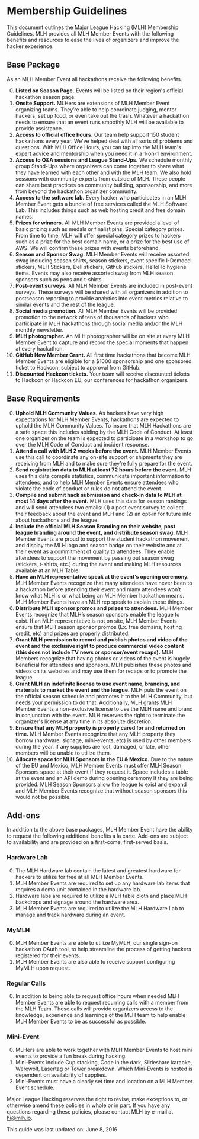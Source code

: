 # Membership Guidelines

This document outlines the Major League Hacking (MLH) Membership Guidelines. MLH provides all MLH Member Events with the following benefits and resources to ease the lives of organizers and improve the hacker experience.

## Base Package

As an MLH Member Event all hackathons receive the following benefits.

0. **Listed on Season Page.** Events will be listed on their region's official hackathon season page.
0. **Onsite Support.** MLHers are extensions of MLH Member Event organizing teams. They’re able to help coordinate judging, mentor hackers, set up food, or even take out the trash. Whatever a hackathon needs to ensure that an event runs smoothly MLH will be available to provide assistance.
0. **Access to official office hours.** Our team help support 150 student hackathons every year. We've helped deal with all sorts of problems and questions. With MLH Office Hours, you can tap into the MLH team's expert advice and mentorship when you need it in a 1-on-1 environment.
0. **Access to Q&A sessions and League Stand-Ups.** We schedule monthly group Stand-Ups where organizers can come together to share what they have learned with each other and with the MLH team. We also hold sessions with community experts from outside of MLH. These people can share best practices on community building, sponsorship, and more from beyond the hackathon organizer community.
0. **Access to the software lab.** Every hacker who participates in an MLH Member Event gets a bundle of free services called the MLH Software Lab. This includes things such as web hosting credit and free domain names.
0. **Prizes for winners.** All MLH Member Events are provided a level of basic prizing such as medals or finalist pins.
Special category prizes. From time to time, MLH will offer special category prizes to hackers such as a prize for the best domain name, or a prize for the best use of AWS. We will confirm these prizes with events beforehand.
0. **Season and Sponsor Swag.** MLH Member Events will receive assorted swag including season shirts, season stickers, event specific I-Demoed stickers, MLH Stickers, Dell stickers, Github stickers, HelloFlo hygiene items. Events may also receive assorted swag from MLH season sponsors such as pens and t-shirts.
0. **Post-event surveys.** All MLH Member Events are included in post-event surveys. These surveys will be shared with all organizers in addition to postseason reporting to provide analytics into event metrics relative to similar events and the rest of the league.
0. **Social media promotion.** All MLH Member Events will be provided promotion to the network of tens of thousands of hackers who participate in MLH hackathons through social media and/or the MLH monthly newsletter.
0. **MLH photographer.** An MLH photographer will be on site at every MLH Member Event to capture and record the special moments that happen at every hackathon.
0. **GitHub New Member Grant.** All first time hackathons that become MLH Member Events are eligible for a $1000 sponsorship and one sponsored ticket to Hackcon, subject to approval from GitHub.
0. **Discounted Hackcon tickets.** Your team will receive discounted tickets to Hackcon or Hackcon EU, our conferences for hackathon organizers.

## Base Requirements

0. **Uphold MLH Community Values.** As hackers have very high expectations for MLH Member Events, hackathons are expected to uphold the MLH Community Values. To insure that MLH Hackathons are a safe space this includes abiding by the MLH Code of Conduct. At least one organizer on the team is expected to participate in a workshop to go over the MLH Code of Conduct and incident response.
0. **Attend a call with MLH 2 weeks before the event.** MLH Member Events use this call to coordinate any on-site support or shipments they are receiving from MLH and to make sure they’re fully prepare for the event.
0. **Send registration data to MLH at least 72 hours before the event.** MLH uses this data compile statistics, communicate important information to attendees, and to help MLH Member Events ensure attendees who violate the code of conduct or rules do not attend the event.
0. **Compile and submit hack submission and check-in data to MLH at most 14 days after the event.** MLH uses this data for season rankings and will send attendees two emails: (1) a post event survey to collect their feedback about the event and MLH and (2) an opt-in for future info about hackathons and the league.
0. **Include the official MLH Season Branding on their website, post league branding around the event, and distribute season swag.**  MLH Member Events are proud to support the student hackathon movement and display the MLH logo and season badge on their website and at their event as a commitment of quality to attendees.  They enable attendees to support the movement by passing out season swag (stickers, t-shirts, etc.) during the event and making MLH resources available at an MLH Table.
0. **Have an MLH representative speak at the event’s opening ceremony.**  MLH Member Events recognize that many attendees have never been to a hackathon before attending their event and many attendees won’t know what MLH is or what being an MLH Member hackathon means. MLH Member Events have an MLH rep speak to explain these things.
0. **Distribute MLH sponsor promos and prizes to attendees.** MLH Member Events recognize that MLH’s season sponsors enable the league to exist. If an MLH representative is not on site, MLH Member Events ensure that MLH season sponsor promos (Ex. free domains, hosting credit, etc) and prizes are properly distributed.
0. **Grant MLH permission to record and publish photos and video of the event and the exclusive right to produce commercial video content (this does not include TV news or sponsor/event recaps).** MLH Members recognize that having photos or videos of the event is hugely beneficial for attendees and sponsors.  MLH publishes these photos and videos on its websites and may use them for recaps or to promote the league.
0. **Grant MLH an indefinite license to use event name, branding, and materials to market the event and the league.** MLH puts the event on the official season schedule and promotes it to the MLH Community, but needs your permission to do that.  Additionally, MLH grants MLH Member Events a non-exclusive license to use the MLH name and brand in conjunction with the event.  MLH reserves the right to terminate the organizer's license at any time in its absolute discretion.
0. **Ensure that any MLH property is properly cared for and returned on time.** MLH Member Events recognize that any MLH property they borrow (hardware, signage, mini-events, etc) is used by other members during the year.  If any supplies are lost, damaged, or late, other members will be unable to utilize them.
0. **Allocate space for MLH Sponsors in the EU & Mexico.** Due to the nature of the EU and Mexico, MLH Member Events must offer MLH Season Sponsors space at their event if they request it.  Space includes a table at the event and an API demo during opening ceremony if they are being provided.  MLH Season Sponsors allow the league to exist and expand and MLH Member Events recognize that without season sponsors this would not be possible.


## Add-ons

In addition to the above base packages, MLH Member Event have the ability to request the following additional benefits a la carte.  Add-ons are subject to availability and are provided on a first-come, first-served basis.

### Hardware Lab

0. The MLH Hardware lab contain the latest and greatest hardware for hackers to utilize for free at all MLH Member Events.
0. MLH Member Events are required to set up any hardware lab items that requires a demo unit contained in the hardware lab.
0. Hardware labs are required to utilize a MLH table cloth and place MLH backdrops and signage around the hardware area.
0. MLH Member Events are required to utilize the MLH Hardware Lab to manage and track hardware during an event.

### MyMLH

0. MLH Member Events are able to utilize MyMLH, our single sign-on hackathon OAuth tool, to help streamline the process of getting hackers registered for their events.
0. MLH Member Events are also able to receive support configuring MyMLH upon request.

### Regular Calls

0. In addition to being able to request office hours when needed MLH Member Events are able to request recurring calls with a member from the MLH Team. These calls will provide organizers access to the knowledge, experience and learnings of the MLH team to help enable MLH Member Events to be as successful as possible.

### Mini-Event

0. MLHers are able to work together with MLH Member Events to host mini events to provide a fun break during hacking.
0. Mini-Events include Cup stacking, Code in the dark, Slideshare karaoke, Werewolf, Lasertag or Tower breakdown. Which Mini-Events is hosted is dependent on availability of supplies.
0. Mini-Events must have a clearly set time and location on a MLH Member Event schedule.


Major League Hacking reserves the right to revise, make exceptions to, or otherwise amend these policies in whole or in part. If you have any questions regarding these policies, please contact MLH by e-mail at hi@mlh.io.


This guide was last updated on:
June 8, 2016
